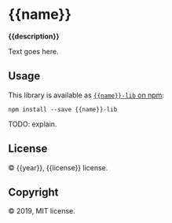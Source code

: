 # {{name}}

**{{description}}**

Text goes here.

## Usage

This library is available as [`{{name}}-lib` on npm](https://www.npmjs.com/package/{{name}}):

```
npm install --save {{name}}-lib
```

TODO: explain.

## License

© {{year}}, {{license}} license.

## Copyright

© 2019, MIT license.
